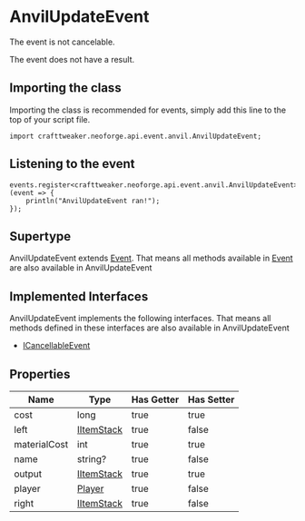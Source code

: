 # AnvilUpdateEvent

The event is not cancelable.

The event does not have a result.

## Importing the class

Importing the class is recommended for events, simply add this line to the top of your script file.
```zenscript
import crafttweaker.neoforge.api.event.anvil.AnvilUpdateEvent;
```


## Listening to the event

```zenscript
events.register<crafttweaker.neoforge.api.event.anvil.AnvilUpdateEvent>(event => {
    println("AnvilUpdateEvent ran!");
});
```


## Supertype

AnvilUpdateEvent extends [Event](/neoforge/api/event/Event). That means all methods available in [Event](/neoforge/api/event/Event) are also available in AnvilUpdateEvent

## Implemented Interfaces
AnvilUpdateEvent implements the following interfaces. That means all methods defined in these interfaces are also available in AnvilUpdateEvent

- [ICancellableEvent](/neoforge/api/event/ICancellableEvent)

## Properties

|     Name     |                       Type                       | Has Getter | Has Setter |
|--------------|--------------------------------------------------|------------|------------|
| cost         | long                                             | true       | true       |
| left         | [IItemStack](/vanilla/api/item/IItemStack)       | true       | false      |
| materialCost | int                                              | true       | true       |
| name         | string?                                          | true       | false      |
| output       | [IItemStack](/vanilla/api/item/IItemStack)       | true       | true       |
| player       | [Player](/vanilla/api/entity/type/player/Player) | true       | false      |
| right        | [IItemStack](/vanilla/api/item/IItemStack)       | true       | false      |

